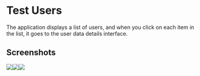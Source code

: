# Test Users

The application displays a list of users, and when you click on each item in the list, it goes to the user data details interface.


## Screenshots

![](../../Desktop/1.jpg)![](../../Desktop/2.jpg)![](../../Desktop/3.jpg)